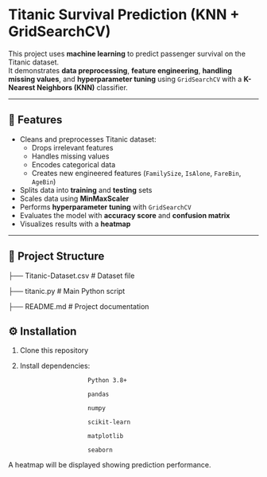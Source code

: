 # Titanic Survival Prediction (KNN + GridSearchCV)

This project uses **machine learning** to predict passenger survival on the Titanic dataset.  
It demonstrates **data preprocessing**, **feature engineering**, **handling missing values**, and **hyperparameter tuning** using `GridSearchCV` with a **K-Nearest Neighbors (KNN)** classifier.

---

## 🚀 Features
- Cleans and preprocesses Titanic dataset:
  - Drops irrelevant features
  - Handles missing values
  - Encodes categorical data
  - Creates new engineered features (`FamilySize`, `IsAlone`, `FareBin`, `AgeBin`)
- Splits data into **training** and **testing** sets
- Scales data using **MinMaxScaler**
- Performs **hyperparameter tuning** with `GridSearchCV`
- Evaluates the model with **accuracy score** and **confusion matrix**
- Visualizes results with a **heatmap**

---

## 📂 Project Structure
├── Titanic-Dataset.csv # Dataset file

├── titanic.py # Main Python script

├── README.md # Project documentation

## ⚙️ Installation
1. Clone this repository
2. Install dependencies:
   
                          Python 3.8+
   
                          pandas
   
                          numpy
   
                          scikit-learn
   
                          matplotlib
   
                          seaborn
   


A heatmap will be displayed showing prediction performance.
